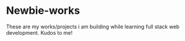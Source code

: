 # Newbie-works
These are my works/projects i am building while learning full stack web development.
Kudos to me!
